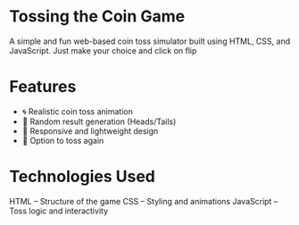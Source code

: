 # Tossing the Coin Game

A simple and fun web-based coin toss simulator built using HTML, CSS, and JavaScript. Just make your choice and click on flip 

# Features

- 🌀 Realistic coin toss animation
- 🎲 Random result generation (Heads/Tails)
- 📱 Responsive and lightweight design
- 🔁 Option to toss again


# Technologies Used

HTML – Structure of the game
CSS – Styling and animations
JavaScript – Toss logic and interactivity


